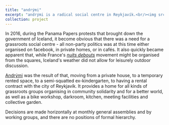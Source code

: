 ```yaml
---
title: "andrými"
excerpt: "andrými is a radical social centre in Reykjavík.<br/><img src='/images/andrymi.jpg' =500x>"
collection: project
---
```


In 2016, during the Panama Papers protests that brought down the government of Iceland, it become obvious that there was a need for a grassroots social centre - all non-party politics was at this time either organised on facebook, in private homes, or in cafés. It also quickly became apparent that, while France's [_nuits debouts_](https://en.wikipedia.org/wiki/Nuit_debout) movement might be organised from the squares, Iceland's weather did not allow for leisurely outdoor discussion.

[Andrými](https://andrymi.org/) was the result of that, moving from a private house, to a temporary rented space, to a semi-squatted ex-kindergarten, to having a rental contract with the city of Reykjavík. It provides a home for all kinds of grassroots groups organising in community solidarity and for a better world, as well as a bike workshop, darkroom, kitchen, meeting facilities and collective garden.

Decisions are made horizontally at monthly general assemblies and by working groups, and there are no positions of formal hierarchy.